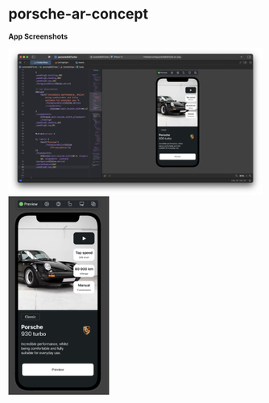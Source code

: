 # porsche-ar-concept


**App Screenshots**


<img src='./screenshot.png' width='1000px' />
<img src='./screenshot1.png' width='200px' />